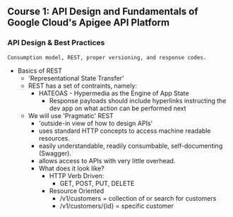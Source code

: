 ## Course 1: API Design and Fundamentals of Google Cloud's Apigee API Platform
### API Design & Best Practices
`Consumption model, REST, proper versioning, and response codes.`

* Basics of REST
  * 'Representational State Transfer'
  * REST has a set of contraints, namely:
    * HATEOAS - Hypermedia as the Engine of App State
      * Response payloads should include hyperlinks instructing the dev app on what action can be performed next
  * We will use 'Pragmatic' REST
    * 'outside-in view of how to design APIs'
    * uses standard HTTP concepts to access machine readable resources.
    * easily understandable, readily consumbable, self-documenting (Swagger).
    * allows access to APIs with very little overhead.
    * What does it look like?
      * HTTP Verb Driven:
        * GET, POST, PUT, DELETE
      * Resource Oriented
        * /v1/customers = collection of or search for customers
        * /v1/customers/{id} = specific customer

